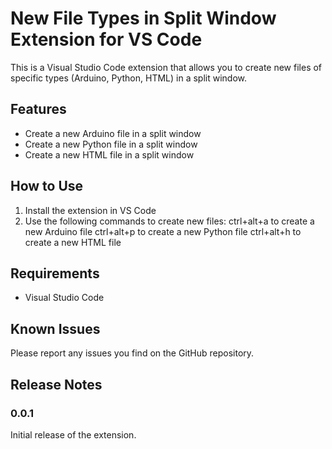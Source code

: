 # New File Types in Split Window Extension for VS Code

This is a Visual Studio Code extension that allows you to create new files of specific types (Arduino, Python, HTML) in a split window.

## Features

* Create a new Arduino file in a split window
* Create a new Python file in a split window
* Create a new HTML file in a split window

## How to Use

1. Install the extension in VS Code
2. Use the following commands to create new files:
 ctrl+alt+a to create a new Arduino file
 ctrl+alt+p to create a new Python file
 ctrl+alt+h to create a new HTML file

## Requirements

* Visual Studio Code

## Known Issues

Please report any issues you find on the GitHub repository.

## Release Notes

### 0.0.1

Initial release of the extension.
